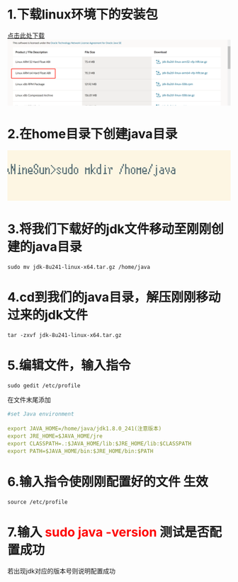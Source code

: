 # 1.下载linux环境下的安装包
[点击此处下载](http://www.oracle.com/technetwork/java/javase/downloads/jdk8-downloads-2133151.html)
![](1.png)
# 2.在home目录下创建java目录
![](2.png)
# 3.将我们下载好的jdk文件移动至刚刚创建的java目录
```
sudo mv jdk-8u241-linux-x64.tar.gz /home/java
```
# 4.cd到我们的java目录，解压刚刚移动过来的jdk文件
```
tar -zxvf jdk-8u241-linux-x64.tar.gz
```
# 5.编辑文件，输入指令
```
sudo gedit /etc/profile
```
在文件末尾添加
``` yml
#set Java environment

export JAVA_HOME=/home/java/jdk1.8.0_241(注意版本)
export JRE_HOME=$JAVA_HOME/jre
export CLASSPATH=.:$JAVA_HOME/lib:$JRE_HOME/lib:$CLASSPATH
export PATH=$JAVA_HOME/bin:$JRE_HOME/bin:$PATH
```
# 6.输入指令使刚刚配置好的文件 生效
``` 
source /etc/profile
```
# 7.输入 <font color=#FF0000>sudo java -version</font>  测试是否配置成功
若出现jdk对应的版本号则说明配置成功
 

